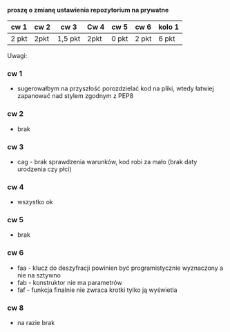 **proszę o zmianę ustawienia repozytorium na prywatne**

| cw 1 | cw 2 | cw 3| Cw 4| cw 5| cw 6| kolo 1|
|---|---|---|---|---|---|---|
|2 pkt|2pkt|1,5 pkt| 2pkt| 0 pkt | 2 pkt | 6 pkt |

Uwagi:

### cw 1

* sugerowałbym na przyszłość porozdzielać kod na pliki, wtedy łatwiej zapanować nad stylem zgodnym z PEP8

### cw 2

* brak

### cw 3

* cag - brak sprawdzenia warunków, kod robi za mało (brak daty urodzenia czy płci)

### cw 4

* wszystko ok

### cw 5

* brak

### cw 6
 
* faa - klucz do deszyfracji powinien być programistycznie wyznaczony a nie na sztywno
* fab - konstruktor nie ma parametrów
* faf - funkcja finalnie nie zwraca krotki tylko ją wyświetla

### cw 8

* na razie brak
